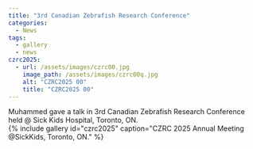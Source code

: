 ```yaml
---
title: "3rd Canadian Zebrafish Research Conference"
categories:
  - News
tags:
  - gallery
  - news
czrc2025:
  - url: /assets/images/czrc00.jpg
    image_path: /assets/images/czrc00q.jpg
    alt: "CZRC2025 00"
    title: "CZRC2025 00"
---
```


Muhammed gave a talk in 3rd Canadian Zebrafish Research Conference held @ Sick Kids Hospital, Toronto, ON.  
{% include gallery id="czrc2025" caption="CZRC 2025 Annual Meeting @SickKids, Toronto, ON." %}
